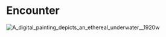 # Encounter

![A_digital_painting_depicts_an_ethereal_underwater__1920w](https://github.com/user-attachments/assets/091385b2-f192-40ca-b707-fd76f995acb4)
